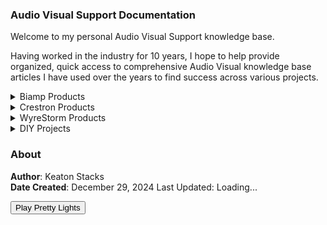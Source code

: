 <link rel="stylesheet" href="styles.css">
<script src="https://unpkg.com/webamp@latest"></script>
<link href="https://fonts.googleapis.com/css2?family=Montserrat:wght@400;700&display=swap" rel="stylesheet">
<script src="webamp.js"></script>
<script src="lastCommit.js"></script>
<canvas id="shaderCanvas"></canvas>
<script src="shader.js"></script>

### Audio Visual Support Documentation

Welcome to my personal Audio Visual Support knowledge base.

Having worked in the industry for 10 years, I hope to help provide organized, quick access to comprehensive Audio Visual knowledge base articles I have used over the years to find success across various projects.

<details data-tags="biamp products general information tesira">
  <summary>Biamp Products</summary>
  <div markdown="1">
  
  - [General Information](biamp/general-biamp.md)
  - [Tesira](biamp/tesira.md)

  </div>
</details>

<details data-tags="crestron products general information">
  <summary>Crestron Products</summary>
  <div markdown="1">
  
  - [General Information](crestron/general-crestron.md)

  </div>
</details>

<details data-tags="wyrestorm products general information">
  <summary>WyreStorm Products</summary>
  <div markdown="1">
  
  - [General Information](wyrestorm/general-wyre.md)

  </div>
</details>

<details data-tags="diy mixer">
  <summary>DIY Projects</summary>
  <div markdown="1">
  
  - [General Information](diy/general-diy.md)

  </div>
</details>

### About

**Author**: Keaton Stacks  
**Date Created**: December 29, 2024
<span id="lastUpdated">Last Updated: Loading...</span>

<button onclick="toggleWinamp()">Play Pretty Lights</button>
<div id="app"></div>